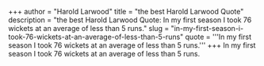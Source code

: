 +++
author = "Harold Larwood"
title = "the best Harold Larwood Quote"
description = "the best Harold Larwood Quote: In my first season I took 76 wickets at an average of less than 5 runs."
slug = "in-my-first-season-i-took-76-wickets-at-an-average-of-less-than-5-runs"
quote = '''In my first season I took 76 wickets at an average of less than 5 runs.'''
+++
In my first season I took 76 wickets at an average of less than 5 runs.
